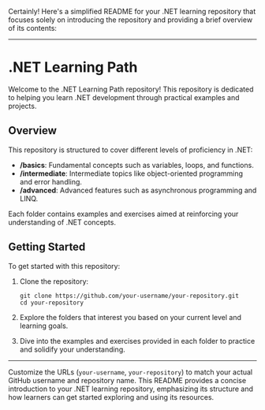 Certainly! Here's a simplified README for your .NET learning repository that focuses solely on introducing the repository and providing a brief overview of its contents:

---

# .NET Learning Path

Welcome to the .NET Learning Path repository! This repository is dedicated to helping you learn .NET development through practical examples and projects.

## Overview

This repository is structured to cover different levels of proficiency in .NET:

- **/basics**: Fundamental concepts such as variables, loops, and functions.
- **/intermediate**: Intermediate topics like object-oriented programming and error handling.
- **/advanced**: Advanced features such as asynchronous programming and LINQ.

Each folder contains examples and exercises aimed at reinforcing your understanding of .NET concepts.

## Getting Started

To get started with this repository:

1. Clone the repository:
   ```
   git clone https://github.com/your-username/your-repository.git
   cd your-repository
   ```

2. Explore the folders that interest you based on your current level and learning goals.

3. Dive into the examples and exercises provided in each folder to practice and solidify your understanding.

---

Customize the URLs (`your-username`, `your-repository`) to match your actual GitHub username and repository name. This README provides a concise introduction to your .NET learning repository, emphasizing its structure and how learners can get started exploring and using its resources.
